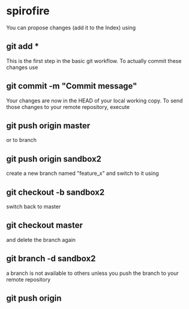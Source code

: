 # spirofire

You can propose changes (add it to the Index) using

## git add *

This is the first step in the basic git workflow. To actually commit these changes use

## git commit -m "Commit message"

Your changes are now in the HEAD of your local working copy. To send those changes to your remote repository, execute 

## git push origin master

or to branch

## git push origin sandbox2

create a new branch named "feature_x" and switch to it using

## git checkout -b sandbox2

switch back to master

## git checkout master

and delete the branch again

## git branch -d sandbox2

a branch is not available to others unless you push the branch to your remote repository

## git push origin <branch>
